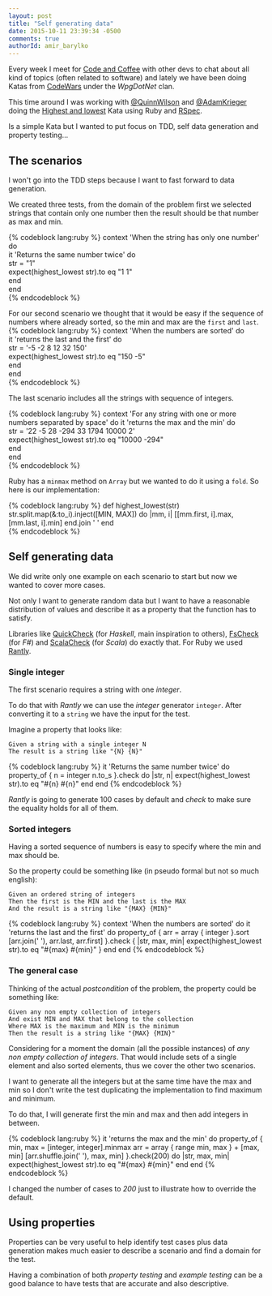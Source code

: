 ```yaml
---
layout: post
title: "Self generating data"
date: 2015-10-11 23:39:34 -0500
comments: true
authorId: amir_barylko
---
```

Every week I meet for [Code and Coffee](http://www.meetup.com/wpgcoffeecode) with other devs to chat about all kind of topics (often related to software) and lately we have been doing Katas from [CodeWars](http://codewars.com) under the _WpgDotNet_ clan.

This time around I was working with [@QuinnWilson](https://twitter.com/QuinnWilson) and [@AdamKrieger](https://twitter.com/AdamKrieger) doing the [Highest and lowest](http://www.codewars.com/kata/highest-and-lowest) Kata using Ruby and [RSpec](http://rspec.info).

Is a simple Kata but I wanted to put focus on TDD, self data generation and property testing...

<!--more-->

## The scenarios

I won't go into the TDD steps because I want to fast forward to data generation.

We created three tests, from the domain of the problem first we selected strings that contain only one number then the result should be that number as max and min.

{% codeblock lang:ruby %}
context 'When the string has only one number' do                       
  it 'Returns the same number twice' do                                
    str = "1"                                                          
    expect(highest_lowest str).to eq "1 1"                             
  end                                                                  
end   
{% endcodeblock %}

For our second scenario we thought that it would be easy if the sequence of numbers where already sorted, so the min and max are the `first` and `last`.                                                                 
{% codeblock lang:ruby %}
context 'When the numbers are sorted' do                               
  it 'returns the last and the first' do                               
    str = '-5 -2 8 12 32 150'                                          
    expect(highest_lowest str).to eq "150 -5"                          
  end                                                                  
end                                                                    
{% endcodeblock %}

The last scenario includes all the strings with sequence of integers.

{% codeblock lang:ruby %}
context 'For any string with one or more numbers separated by space' do
  it 'returns the max and the min' do                                  
    str = '22 -5 28 -294 33 1794 10000 2'                              
    expect(highest_lowest str).to eq "10000 -294"                      
  end                                                                  
end                                                                    
{% endcodeblock %}

Ruby has a `minmax` method on `Array` but we wanted to do it using a `fold`. So here is our implementation:

{% codeblock lang:ruby %}
def highest_lowest(str)
  str.split.map(&:to_i).inject([MIN, MAX]) do |mm, i|
    [[mm.first, i].max, [mm.last, i].min]
  end.join ' '
end                                                
{% endcodeblock %}

## Self generating data

We did write only one example on each scenario to start but now we wanted to cover more cases.

Not only I want to generate random data but I want to have a reasonable distribution of values and
describe it as a property that the function has to satisfy.

Libraries like [QuickCheck](https://hackage.haskell.org/package/QuickCheck) (for _Haskell_, main inspiration to others), [FsCheck](https://fscheck.github.io/FsCheck/) (for _F#_) and [ScalaCheck](https://www.scalacheck.org) (for _Scala_) do exactly that. For Ruby we used [Rantly](https://github.com/hayeah/rantly).

### Single integer
The first scenario requires a string with one _integer_.

To do that with _Rantly_ we can use the _integer_ generator `integer`. After converting it to a `string` we have the input for the test.

Imagine a property that looks like:

    Given a string with a single integer N
    The result is a string like "{N} {N}"

{% codeblock lang:ruby %}
it 'Returns the same number twice' do
  property_of {
    n = integer
    n.to_s
  }.check do |str, n|
    expect(highest_lowest str).to eq "#{n} #{n}"
  end
end
{% endcodeblock %}

_Rantly_ is going to generate 100 cases by default and _check_ to make sure the equality holds for all of them.

### Sorted integers

Having a sorted sequence of numbers is easy to specify where the min and max should be.

So the property could be something like (in pseudo formal but not so much english):

    Given an ordered string of integers
    Then the first is the MIN and the last is the MAX
    And the result is a string like "{MAX} {MIN}"    

{% codeblock lang:ruby %}
context 'When the numbers are sorted' do
  it 'returns the last and the first' do
    property_of {
      arr = array { integer }.sort
      [arr.join(' '), arr.last, arr.first]
    }.check { |str, max, min|
      expect(highest_lowest str).to eq "#{max} #{min}"
    }
  end
end
{% endcodeblock %}

### The general case

Thinking of the actual _postcondition_ of the problem, the property could be something like:

    Given any non empty collection of integers
    And exist MIN and MAX that belong to the collection
    Where MAX is the maximum and MIN is the minimum
    Then the result is a string like "{MAX} {MIN}"

Considering for a moment the domain (all the possible instances) of _any non empty collection of integers_. That would include sets of a single element and also sorted elements, thus we cover the other two scenarios.

I want to generate all the integers but at the same time have the max and min so I don't write the test duplicating the implementation to find maximum and minimum.

To do that, I will generate first the min and max and then add integers in between.

{% codeblock lang:ruby %}
it 'returns the max and the min' do
  property_of {
    min, max = [integer, integer].minmax
    arr = array { range min, max } + [max, min]
    [arr.shuffle.join(' '), max, min]
  }.check(200) do |str, max, min|
    expect(highest_lowest str).to eq "#{max} #{min}"
  end
end
{% endcodeblock %}

I changed the number of cases to _200_ just to illustrate how to override the default.

## Using properties

Properties can be very useful to help identify test cases plus data generation makes much easier to describe a scenario and find a domain for the test.

Having a combination of both _property testing_ and _example testing_ can be a good balance to have tests that are accurate and also descriptive.

